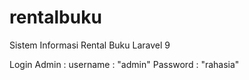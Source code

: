 # rentalbuku
Sistem Informasi Rental Buku Laravel 9

Login Admin :
username : "admin"
Password : "rahasia"
